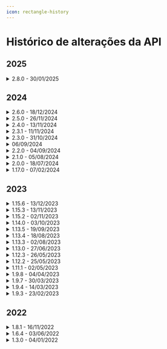 ```yaml
---
icon: rectangle-history
---
```


# Histórico de alterações da API

## 2025



<details>

<summary>2.8.0 - 30/01/2025</summary>

* Ajuste da API Buscar dados da assinatura da conta
  * Alterado o serviço de buscar dados da assinatura da conta para retornar o idStatus da conta 1 - Ativo, 2 - Inativo, 3 - Bloqueado, 4 - Pendente. 

</details>

## 2024

<details>

<summary>2.6.0 - 18/12/2024</summary>

**Foi disponibilizado novo método**.

* [**GETapi/v1/confwebhook**](https://manual.arquivar.com/manual-arqsign/administracao/integracoes/api/metodos-disponiveis-na-api/5.-webhook/5.3.get-api-v1-confwebhook)
  * Este serviço permite aos Clientes, via API, buscar as configurações de webhook da conta.

**Foi realizado um ajuste no método de enviar processo.**

* [**POST/api/v2/processo/enviar-documento-para-assinar**](https://arquivar.gitbook.io/manual-arqsign-2.0.0/administracao/integracoes/metodos-disponiveis-na-api/post-api-v2-processo-enviar-documento-para-assinar)
  *   Este serviço permite aos Clientes, via API, enviar processo com um ou mais documentos para assinar. O Usuário deve informar os dados do processo, documentos e dos destinatários participantes do processo de assinatura.

      Os ajustes foram:

      * Inclusão de parâmetro para definir a representação visual de assinatura para os signatários
      * Inclusão de parâmetro para definir dados de assinaturas para preenchimento automático ou validação para os signatários.
      * Permitir informar um id de pasta excluída logicamente.

</details>

<details>

<summary>2.5.0 - 26/11/2024</summary>

O [Fluxo Ideal de Integração](https://manual.arquivar.com/manual-arqsign/administracao/integracoes/fluxo-ideal-de-integracao) foi atualizado de acordo com os novos métodos disponibilizados na atualização 2.4.0, do dia 13/11/2024.

</details>

<details>

<summary>2.4.0 - 13/11/2024</summary>

**Foi realizado um ajuste da API de buscar dados do processo.**

* [GET/api/v2/processo/{idProcesso}](https://arquivar.gitbook.io/manual-arqsign/~/changes/kWiQBotJ7NkdrQc7NWAg/administracao/integracoes/api/metodos-disponiveis-na-api/1.-processo/1.1.get-api-v2-processo-idprocesso)
  * Este serviço permite aos Clientes, via API, buscar um processo, com seus respectivos dados do processo, signatários e documentos do processo.

**Foram também disponibilizados novos métodos:**

* [POST/api/v1/processo/{idProcesso}/buscar-anexos-signatarios](https://arquivar.gitbook.io/manual-arqsign/~/changes/kWiQBotJ7NkdrQc7NWAg/administracao/integracoes/api/metodos-disponiveis-na-api/1.-processo/1.7.post-api-v1-processo-idprocesso-buscar-anexos-signatarios)
  * Este serviço permite buscar os anexos dos signatários, informando um ou mais signatários específicos do processo.

- [GET/api/v1/processo/{idArquivoProcesso}/registro-assinaturas](https://arquivar.gitbook.io/manual-arqsign/~/changes/kWiQBotJ7NkdrQc7NWAg/administracao/integracoes/api/metodos-disponiveis-na-api/1.-processo/1.8.get-api-v1-processo-idarquivoprocesso-registro-assinaturas)
  * Este serviço permite buscar o base64 do registro de assinatura de um arquivo processo.

* [POST/api/v1/diretorio/buscar-pastas](https://arquivar.gitbook.io/manual-arqsign/~/changes/kWiQBotJ7NkdrQc7NWAg/administracao/integracoes/api/metodos-disponiveis-na-api/2.-diretorios/2.1.post-api-v1-diretorio-buscar-pastas)
  * Este serviço permite buscar os dados das pastas da conta.

- [POST/api/v1/usuarios/buscar-usuarios](https://arquivar.gitbook.io/manual-arqsign/~/changes/kWiQBotJ7NkdrQc7NWAg/administracao/integracoes/api/metodos-disponiveis-na-api/3.-usuarios/3.1.post-api-v1-usuarios-buscar-usuarios)
  * Este serviço permite buscar dados dos usuários da conta.

* [GET/api/v1/conta/papeis-signatarios](https://arquivar.gitbook.io/manual-arqsign/~/changes/kWiQBotJ7NkdrQc7NWAg/administracao/integracoes/api/metodos-disponiveis-na-api/4.-conta/4.1.get-api-v1-conta-papeis-signatarios)
  * Este serviço permite buscar os papéis de signatário da conta.

- [POST/api/v1/conta/buscar-consumo-itens-assinatura](https://arquivar.gitbook.io/manual-arqsign/~/changes/kWiQBotJ7NkdrQc7NWAg/administracao/integracoes/api/metodos-disponiveis-na-api/4.-conta/4.2.post-api-v1-conta-buscar-consumo-itens-assinatura)
  * Este serviço permite buscar a quantidade do item de envios (Envios, WhatsApp, SMS) que a conta usou em determinado período.

* [GET/api/v1/conta/dados-assinatura](https://arquivar.gitbook.io/manual-arqsign/~/changes/kWiQBotJ7NkdrQc7NWAg/administracao/integracoes/api/metodos-disponiveis-na-api/4.-conta/4.3.get-api-v1-conta-dados-assinatura)
  * Este serviço permite buscar os dados de uma conta ArqSIGN.

- [PATCH/api/v1/confwebhook/{idConfWebHook}/alterar-status](https://arquivar.gitbook.io/manual-arqsign/~/changes/kWiQBotJ7NkdrQc7NWAg/administracao/integracoes/api/metodos-disponiveis-na-api/5.-webhook/5.1.patch-api-v1-confwebhook-idconfwebhook-alterar-status)
  * Este serviço permite alterar o status das configurações de webhook.

* [POST/api/v1/confwebhook](https://arquivar.gitbook.io/manual-arqsign/~/changes/kWiQBotJ7NkdrQc7NWAg/administracao/integracoes/api/metodos-disponiveis-na-api/5.-webhook/5.2.post-api-v1-confwebhook)
  * Este serviço permite cadastrar uma configuração de webhooks.

</details>

<details>

<summary>2.3.1 - 11/11/2024</summary>

Foi realizada a descontinuidade da versão 1 (V1) dos métodos:

* POST/api/v1/processo/enviar-documento-para-assinar
* GET/api/v1/processo/{idprocesso}
* PATCH/api/v1/processo/{idProcesso}/reenviar-processo

Para mais detalhes, [clique aqui](api/metodos-disponiveis-na-api/).

</details>

<details>

<summary>2.3.0 - 31/10/2024</summary>

Foi criado em [Integrações o menu Webhoo](webhook.md)k. Seu objetivo é possibilitar ao cliente acompanhar o andamento dos processos de assinaturas dos documentos. Conforme a configuração de webhook, o usuário receberá os dados de execução dos processos por meio dos eventos/gatilhos.

</details>

<details>

<summary>06/09/2024</summary>

Criada de nova rota para a API ArqSign.

A rota [https://api.arqsign.com/](https://api.arqsign.com/) será descontinuada a partir do dia 31/10/2024, devendo todos que usam a API ArqSIGN alterar as chamadas para a nova rota: [https://api-rest.arqsign.com/](https://restapi.arqsign.com/)

A documentação oficial da API do ArqSIGN agora está na URL: [https://developers.arqsign.com/](https://developers.arqsign.com/)

Para mais detalhes clique aqui.

</details>

<details>

<summary>2.2.0 - 04/09/2024</summary>

Criada a versão dois (V2) do método:

* [PATCH api/v2/processo/reenviar-processo/{idProcesso}](api/metodos-disponiveis-na-api/patch-api-v2-processo-idprocesso-reenviar-processo.md)

Esta versão foi totalmente reestruturada permitindo que além do reenvio simples e direto de um processo, seja possível também editar dados como o tipo de envio e-mail ou WhatsApp se a conta ou tipo de assinatura assim permitir, alterar a forma de envio do código de segurança, nome do signatário, dados de assinaturas obrigatórios ou usados para validação ou preenchimento automático.

</details>

<details>

<summary>2.1.0 - 05/08/2024</summary>

Foi criado em[ Integrações o menu API](api/). Seu objetivo é disponibilizar ao cliente a(s) chave(s) de acesso que será(ão) utilizada(s) para gerenciamento e controle das requisições via API.

</details>

<details>

<summary>2.0.0 - 18/07/2024</summary>

Criada a versão dois (V2) dos seguintes métodos:

* [POST api/v2/processo/enviar-documento-para-assinar](https://manual.arquivar.com/manual-arqsign/administracao/integracoes/api/metodos-disponiveis-na-api/1.-processo/1.1.post-api-v2-processo-enviar-documento-para-assinar)

Nesta versão foram incluídos os parâmetros **gerarQrCode** e **obrigarLeitura**, além da opção de enviar mais de um documento no formato .pdf no processo.

* [GET /api/v2/processo/{idProcesso](https://manual.arquivar.com/manual-arqsign/administracao/integracoes/api/metodos-disponiveis-na-api/1.-processo/1.2.get-api-v2-processo-idprocesso)}

A nova versão do serviço de buscar o processo permite retornar todos os documentos do processo informado, o que não é possível com a utilização da versão 1 do serviço.

</details>

<details>

<summary>1.17.0 - 07/02/2024</summary>

Assinar Documento: Sistema apresentava erro ao tentar assinar documento que foi enviado pela API.

O sistema plotava a representação visual em posicionamento incorreta em documentos enviados pela API com posição manual.

</details>

## 2023

<details>

<summary>1.15.6 - 13/12/2023</summary>

Na tela do menu Integrações da Plataforma ArqSign:

1. Removido o link: Treinamento
2. Alterado a palavra "Manual do Usuário" para "Documentação API"
3. Alterado o link de "Documentação API" para o link: https://arquivar.gitbook.io/manual-arqsign/administracao/integracoes.

</details>

<details>

<summary>1.15.3 - 13/11/2023</summary>

API > Validar Email CTG: Sistema retornava erro 404 para alguns domínios.

</details>

<details>

<summary>1.15.2 - 02/11/2023</summary>

API e-commerce - Comprar Créditos: Ajustado o serviço e comprar créditos (/api/v1/compras/comprar-creditos) para receber os dados fiscais e endereço da conta.

</details>

<details>

<summary>1.14.0 - 03/10/2023</summary>

API > Enviar Documento para Assinar: Sistema não desconsiderava posição manual quando informado valor no parâmetro de página automática.

</details>

<details>

<summary>1.13.5 - 19/09/2023</summary>

O sistema exibia a senha do certificado no payload do endpoint api/v1/certificados/validar-certificado-selecionado.

</details>

<details>

<summary>1.13.4 - 18/08/2023</summary>

API ArqSign > Dados do Processo: Sistema apresentava informação de recusa da assinatura para todos os signatários. O correto é apresentar a informação nos dados do signatário quem recusou a assinatura do documento.

</details>

<details>

<summary>1.13.3 - 02/08/2023</summary>

API > Notificação: Aplicação estava apresentando o nome da conta no lugar do nome do documento, na notificação enviada para assinatura do documento.

</details>

<details>

<summary>1.13.0 - 27/06/2023</summary>

Integrações : Incluídos os links do manual e de treinamento da API ArqSign.

</details>

<details>

<summary>1.12.3 - 26/05/2023</summary>

API > Enviar Documento para Assinar: Sistema não enviava o documento com definição e página automática.

</details>

<details>

<summary>1.12.2 - 25/05/2023</summary>

API: Sistema não aplica representação visual no documento para destinatários que deveriam ter representação em página automática.

</details>

<details>

<summary>1.11.1 - 02/05/2023</summary>

API > Enviar documento para assinar: Sistema enviava documento pela API quando não existe representação visual do tipo PJ e existe configuração de Razão Social e Documento PJ como obrigatório.

API > Enviar documento para assinar: Sistema validava posição de assinatura para destinatário com ação de receber uma cópia.

API > Enviar documento para assinar: Sistema gerava marcação para assinatura na página automática para destinatário com ação de receber uma cópia.

</details>

<details>

<summary>1.9.8 - 04/04/2023</summary>

Correção das descrições dos serviços API.

</details>

<details>

<summary>1.9.7 - 30/03/2023</summary>

\[API] Enviar documento para assinar: Aplicação não valida quando são enviados parâmetros para posição automática e manual para representação visual, retornando status 200.

Assinar documento: Ao assinar um documento pelo Whatsapp, que foi enviado pela API, o sistema plota informação incorreta juntamente com a representação visual, apresentando o número de telefone do signatário no campo e-mail.

Assinar documento: Ao assinar um documento com assinatura eletrônica, que foi enviado pela API, o sistema não plota informação do certificado vinculado a assinatura.

</details>

<details>

<summary>1.9.4 - 14/03/2023</summary>

Assinar documento: Correção no loop gerado durante a assinatura, com Certificado Digital, de um documento enviado via API.

</details>

<details>

<summary>1.9.3 - 23/02/2023</summary>

API para enviar documento para assinar: não estava sendo validado a forma de envio para salvar o contato do signatário.

</details>

## 2022

<details>

<summary>1.8.1 - 16/11/2022</summary>

API > Enviar documento: Sistema permitia envia documento o mesmo e-mail na mesma ordem de assinatura.

</details>

<details>

<summary>1.6.4 - 03/06/2022</summary>

Ajuste na API de Compra: No recebimento dos dados de compra, vindos do e-commerce, quando o país era diferente do Brasil, o sistema obrigava que Tipo Pessoa, CPF/CNPJ e CEP fossem informados. Após o ajuste, estes dados não são mais obrigatórios quando país for diferente do Brasil.

</details>

<details>

<summary>1.3.0 - 04/01/2022</summary>

Incluímos mais validações de segurança na API que o e-commerce chama no ArqSign.

</details>

